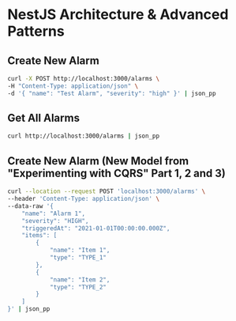 # NestJS Architecture & Advanced Patterns

## Create New Alarm

```bash
curl -X POST http://localhost:3000/alarms \
-H "Content-Type: application/json" \
-d '{ "name": "Test Alarm", "severity": "high" }' | json_pp
```

## Get All Alarms

```bash
curl http://localhost:3000/alarms | json_pp
```

## Create New Alarm (New Model from "Experimenting with CQRS" Part 1, 2 and 3)

```bash
curl --location --request POST 'localhost:3000/alarms' \
--header 'Content-Type: application/json' \
--data-raw '{
    "name": "Alarm 1",
    "severity": "HIGH",
    "triggeredAt": "2021-01-01T00:00:00.000Z",
    "items": [
        {
            "name": "Item 1",
            "type": "TYPE_1"
        },
        {
            "name": "Item 2",
            "type": "TYPE_2"
        }
    ]
}' | json_pp
```

